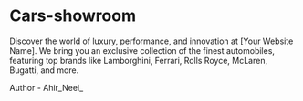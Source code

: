 # Cars-showroom
Discover the world of luxury, performance, and innovation at [Your Website Name]. We bring you an exclusive collection of the finest automobiles, featuring top brands like Lamborghini, Ferrari, Rolls Royce, McLaren, Bugatti, and more.

Author - Ahir_Neel_
